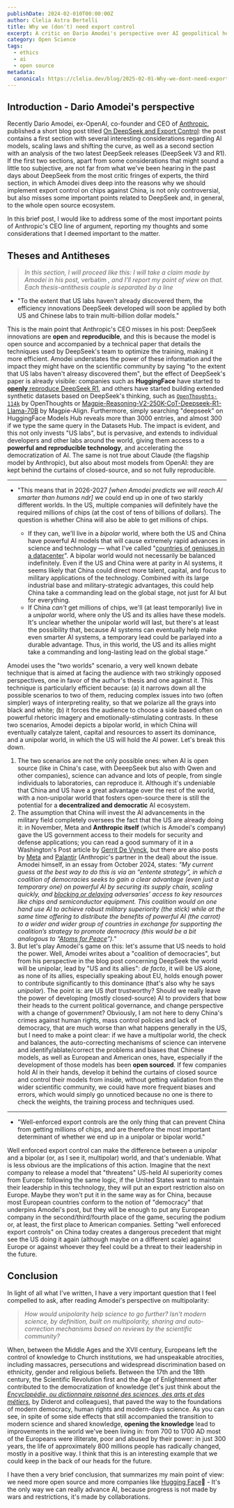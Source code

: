 ```yaml
---
publishDate: 2024-02-010T00:00:00Z
author: Clelia Astra Bertelli
title: Why we (don't) need export control
excerpt: A critic on Dario Amodei's perspective over AI geopolitical hegemony in the coming years
category: Open Science
tags:
  - ethics
  - ai
  - open source
metadata:
  canonical: https://clelia.dev/blog/2025-02-01-Why-we-dont-need-export-control
---
```


## Introduction - Dario Amodei's perspective 

Recently Dario Amodei, ex-OpenAI, co-founder and CEO of [Anthropic](https://www.anthropic.com), published a short blog post titled [On DeepSeek and Export Control](https://darioamodei.com/on-deepseek-and-export-controls): the post contains a first section with several interesting considerations regarding AI models, scaling laws and shifting the curve, as well as a second section with an analysis of the two latest DeepSeek releases (DeepSeek V3 and R1). If the first two sections, apart from some considerations that might sound a little too subjective, are not far from what we've been hearing in the past days about DeepSeek from the most critic fringes of experts, the third section, in which Amodei dives deep into the reasons why we should implement export control on chips against China, is not only controversial, but also misses some important points related to DeepSeek and, in general, to the whole open source ecosystem.

In this brief post, I would like to address some of the most important points of Anthropic's CEO line of argument, reporting my thoughts and some considerations that I deemed important to the matter.

## Theses and Antitheses

> _In this section, I will proceed like this: I will take a claim made by Amodei in his post,_ verbatim _, and I'll report my point of view on that. Each thesis-antithesis couple is separated by a line_

-  "To the extent that US labs haven't already discovered them, the efficiency innovations DeepSeek developed will soon be applied by both US and Chinese labs to train multi-billion dollar models."

This is the main point that Anthropic's CEO misses in his post: DeepSeek innovations are **open** and **reproducible**, and this is because the model is open source and accompanied by a technical paper that details the techniques used by DeepSeek's team to optimize the training, making it more efficient. Amodei understates the power of these information and the impact they might have on the scientific community by saying "to the extent that US labs haven't alreasy discovered them", but the effect of DeepSeek's paper is already visibile: companies such as **HuggingFace** have started to [**openly** reproduce DeepSeek R1](https://github.com/huggingface/open-r1), and others have started building extended synthetic datasets based on DeepSeek's thinking, such as [`OpenThoughts-114k`](https://huggingface.co/datasets/open-thoughts/OpenThoughts-114k) by OpenThoughts or [Magpie-Reasoning-V2-250K-CoT-Deepseek-R1-Llama-70B](https://huggingface.co/datasets/Magpie-Align/Magpie-Reasoning-V2-250K-CoT-Deepseek-R1-Llama-70B) by Magpie-Align. Furthermore, simply searching "deepseek" on HuggingFace Models Hub reveals more than 3000 entries, and almost 300 if we type the same query in the  Datasets Hub. The impact is evident, and this not only invests "US labs", but is pervasive, and extends to individual developers and other labs around the world, giving them access to a **powerful and reproducible technology**, and accelerating the democratization of AI. The same is not true about Claude (the flagship model by Anthropic), but also about most models from OpenAI: they are kept behind the curtains of closed-source, and so not fully reproducible. 

---

- "This means that in 2026-2027 *[when Amodei predicts we will reach AI smarter than humans ndr]* we could end up in one of two starkly different worlds. In the US, multiple companies will definitely have the required millions of chips (at the cost of tens of billions of dollars). The question is whether China will also be able to get millions of chips.
    
    - If they can, we'll live in a _bipolar_ world, where both the US and China have powerful AI models that will cause extremely rapid advances in science and technology — what I've called "[countries of geniuses in a datacenter](https://darioamodei.com/machines-of-loving-grace)". A bipolar world would not necessarily be balanced indefinitely. Even if the US and China were at parity in AI systems, it seems likely that China could direct more talent, capital, and focus to military applications of the technology. Combined with its large industrial base and military-strategic advantages, this could help China take a commanding lead on the global stage, not just for AI but for everything.
    - If China _can't_ get millions of chips, we'll (at least temporarily) live in a _unipolar_ world, where only the US and its allies have these models. It's unclear whether the unipolar world will last, but there's at least the possibility that, because AI systems can eventually help make even smarter AI systems, a temporary lead could be parlayed into a durable advantage. Thus, in this world, the US and its allies might take a commanding and long-lasting lead on the global stage."

Amodei uses the "two worlds" scenario, a very well known debate technique that is aimed at facing the audience with two strikingly opposed perspectives, one in favor of the author's thesis and one against it. This technique is particularly efficient because: (a) it narrows down all the possible scenarios to two of them, reducing complex issues into two (often simpler) ways of interpreting reality, so that we polarize all the grays into black and white; (b) it forces the audience to choose a side based often on powerful rhetoric imagery and emotionally-stimulating contrasts. In these two scenarios, Amodei depicts a bipolar world, in which China will eventually catalyze talent, capital and resources to assert its dominance, and a unipolar world, in which the US will hold the AI power. Let's break this down.

1. The two scenarios are not the only possible ones: when AI is open source (like in China's case, with DeeepSeek but also with Qwen and other companies), science can advance and lots of people, from single individuals to laboratories, can reproduce it. Although it's undeniable that China and US have a great advantage over the rest of the world, with a non-unipolar world that fosters open-source there is still the potential for a **decentralized and democratic** AI ecosystem. 
2. The assumption that China will invest the AI advancements in the military field completely oversees the fact that the US are already doing it: in November, Meta and **Anthropic itself**  (which is Amodei's company) gave the US government access to their models for security and defense applications; you can read a good summary of it in a Washington's Post article by [Gerrit De Vynck](https://www.washingtonpost.com/technology/2024/11/08/anthropic-meta-pentagon-military-openai/), but there are also posts by [Meta](https://about.fb.com/news/2024/11/open-source-ai-america-global-security/) and [Palantir](https://investors.palantir.com/news-details/2024/Anthropic-and-Palantir-Partner-to-Bring-Claude-AI-Models-to-AWS-for-U.S.-Government-Intelligence-and-Defense-Operations/) (Anthropic's partner in the deal) about the issue. Amodei himself, in an essay from October 2024, states: _"My current guess at the best way to do this is via an “entente strategy”, in which a coalition of democracies seeks to gain a clear advantage (even just a temporary one) on powerful AI by securing its supply chain, scaling quickly, and [blocking or delaying](https://www.csis.org/analysis/updated-october-7-semiconductor-export-controls) adversaries’ access to key resources like chips and semiconductor equipment. This coalition would on one hand use AI to achieve robust military superiority (the stick) while at the same time offering to distribute the benefits of powerful AI (the carrot) to a wider and wider group of countries in exchange for supporting the coalition’s strategy to promote democracy (this would be a bit analogous to “[Atoms for Peace](https://en.wikipedia.org/wiki/Atoms_for_Peace)”)."_  
3. But let's play Amodei's game on this: let's assume that US needs to hold the power. Well, Amodei writes about a "coalition of democracies", but from his perspective in the blog post concerning DeepSeek the world will be unipolar, lead by "US and its allies": *de facto*, it will be US alone, as none of its allies, especially speaking about EU, holds enough power to contribute significantly to this dominance (that's also why he says *unipolar*). The point is: are US *that* trustworthy? Should we really leave the power of developing (mostly closed-source) AI to providers that bow their heads to the current political governance, and change perspective with a change of government? Obviously, I am not here to deny China's crimes against human rights, mass control policies and lack of democracy, that are much worse than what happens generally in the US, but I need to make a point clear: if we have a multipolar world, the check and balances, the auto-correcting mechanisms of science can intervene and identify/ablate/correct the problems and biases that Chinese models, as well as European and American ones, have, especially if the development of those models has been **open sourced**. If few companies hold AI in their hands, develop it behind the curtains of closed source and control their models from inside, without getting validation from the wider scientific community, we could have more frequent biases and errors, which would simply go unnoticed because no one is there to check the weights, the training process and techniques used.

---

- "Well-enforced export controls are the only thing that can prevent China from getting millions of chips, and are therefore the most important determinant of whether we end up in a unipolar or bipolar world."

Well enforced export control can make the difference between a unipolar and a bipolar (or, as I see it, multipolar) world, and that's undeniable. What is less obvious are the implications of this action. Imagine that the next company to release a model that "threatens" US-held AI superiority comes from Europe: following the same logic, if the United States want to maintain their leadership in this technology, they will put an export restriction also on Europe. Maybe they won't put it in the same way as for China, because most European countries conform to the notion of "democracy" that underpins Amodei's post, but they will be enough to put any European company in the second/third/fourth place of the game, securing the podium or, at least, the first place to American companies. Setting "well enforeced export controls" on China today creates a dangerous precedent that might see the US doing it again (although maybe on a different scale) against Europe or against whoever they feel could be a threat to their leadership in the future.

## Conclusion

In light of all what I've written, I have a very important question that I feel compelled to ask, after reading Amodei's perspective on multipolarity:

> *How would unipolarity help science to go further? Isn't modern science, by definition, built on multipolarity, sharing and auto-correction mechanisms based on reviews by the scientific community?*

When, between the Middle Ages and the XVII century, Europeans left the control of knowledge to Church institutions, we had unspeakable atrocities, including massacres, persecutions and widespread discrimination based on ethnicity, gender and religious beliefs. Between the 17th and the 18th century, the Scientific Revolution first and the Age of Enlightenment after contributed to the democratization of knowledge (let's just think about the [_Encyclopédie, ou dictionnaire raisonné des sciences, des arts et des métiers_,](https://en.wikipedia.org/wiki/Encyclop%C3%A9die) by Diderot and colleagues), that paved the way to the foundations of modern democracy, human rights and modern-days science. As you can see, in spite of some side effects that still accompanied the transition to modern science and shared knowledge, **opening the knowledge** lead to improvements in the world we've been living in: from 700 to 1700 AD most of the Europeans were illiterate, poor and abused by their power: in just 300 years, the life of approximately 800 millions people has radically changed, mostly in a positive way. I think that this is an interesting example that we could keep in the back of our heads for the future. 

I have then a very brief conclusion, that summarizes my main point of view: we need more open source and more companies like [Hugging Face](https://huggingface.co/)🤗 - It's the only way we can really advance AI, because progress is not made by wars and restrictions, it's made by collaborations.
